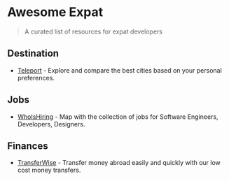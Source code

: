 # Awesome Expat
> A curated list of resources for expat developers

## Destination

* [Teleport](https://teleport.org) - Explore and compare the best cities based on your personal preferences.

## Jobs
* [WhoIsHiring](https://whoishiring.io) - Map with the collection of jobs for Software Engineers, Developers, Designers.

## Finances

* [TransferWise](https://transferwise.com/) - Transfer money abroad easily and quickly with our low cost money transfers.
